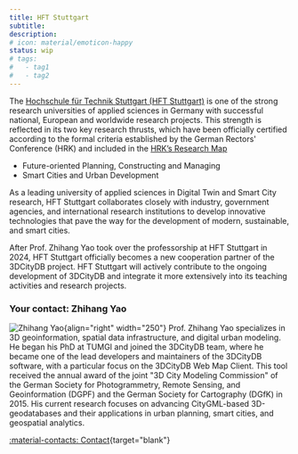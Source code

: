 ```yaml
---
title: HFT Stuttgart
subtitle:
description:
# icon: material/emoticon-happy
status: wip
# tags:
#   - tag1
#   - tag2
---
```


The [Hochschule für Technik Stuttgart (HFT Stuttgart)](https://www.hft-stuttgart.de/)
is one of the strong research universities of applied sciences in Germany with successful national,
European and worldwide research projects.
This strength is reflected in its two key research thrusts, which have been officially certified
according to the formal criteria established by the German Rectors' Conference (HRK) and included
in the [HRK’s Research Map](https://www.forschungslandkarte.de/profilbildende-forschung-an-fachhochschulen/kartensuche/)

- Future-oriented Planning, Constructing and Managing
- Smart Cities and Urban Development

As a leading university of applied sciences in Digital Twin and Smart City research,
HFT Stuttgart collaborates closely with industry, government agencies, and international research institutions to
develop innovative technologies that pave the way for the development of modern, sustainable, and smart cities.

After Prof. Zhihang Yao took over the professorship at HFT Stuttgart in 2024, HFT Stuttgart
officially becomes a new cooperation partner of the 3DCityDB project.
HFT Stuttgart will actively contribute to the ongoing development of 3DCityDB and integrate
it more extensively into its teaching activities and research projects.

### Your contact: Zhihang Yao

![Zhihang Yao](https://www.hft-stuttgart.de/fileadmin/Dateien/Profilbilder/_processed_/6/d/csm_Profil3_58ddab6dd3.jpg){align="right" width="250"}
Prof. Zhihang Yao specializes in 3D geoinformation, spatial data infrastructure, and digital urban modeling.
He began his PhD at TUMGI and joined the 3DCityDB team, where he became one of the lead developers and maintainers
of the 3DCityDB software, with a particular focus on the 3DCityDB Web Map Client.
This tool received the annual award of the joint "3D City Modeling Commission" of the German Society for
Photogrammetry, Remote Sensing, and Geoinformation (DGPF) and the German Society for Cartography (DGfK) in 2015.
His current research focuses on advancing CityGML-based 3D-geodatabases and their applications in urban planning,
smart cities, and geospatial analytics.

[:material-contacts: Contact](https://www.hft-stuttgart.de/p/zhihang-yao){target="blank"}